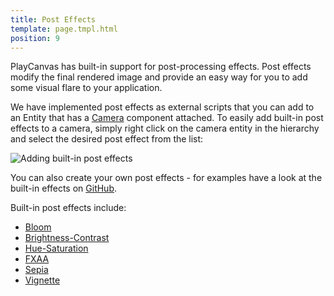 ```yaml
---
title: Post Effects
template: page.tmpl.html
position: 9
---
```


PlayCanvas has built-in support for post-processing effects. Post effects modify the final rendered image and provide an easy way for you to add some visual flare to your application.

We have implemented post effects as external scripts that you can add to an Entity that has a [Camera][1] component attached. To easily add built-in post effects to a camera, simply right click on the camera entity in the hierarchy and select the desired post effect from the list:

<img alt="Adding built-in post effects" src="/images/platform/builtin_posteffects.jpg"></img>

You can also create your own post effects - for examples have a look at the built-in effects on [GitHub][2].

Built-in post effects include:

* [Bloom][3]
* [Brightness-Contrast][4]
* [Hue-Saturation][5]
* [FXAA][6]
* [Sepia][7]
* [Vignette][8]

[1]: /user-manual/packs/components/camera
[2]: https://github.com/playcanvas/engine/tree/master/extras/posteffects
[3]: /user-manual/posteffects/bloom
[4]: /user-manual/posteffects/brightness_contrast
[5]: /user-manual/posteffects/hue_saturation
[6]: /user-manual/posteffects/fxaa
[7]: /user-manual/posteffects/sepia
[8]: /user-manual/posteffects/vignette

